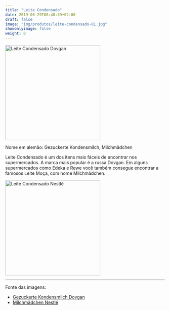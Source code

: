 ```yaml
---
title: "Leite Condensado"
date: 2019-06-29T08:48:39+02:00
draft: false
image: "img/produtos/leite-condensado-01.jpg"
showonlyimage: false
weight: 0
---
```


<!--more-->

<img src="../../img/produtos/leite-condensado-01.jpg" alt="Leite Condensado Dovgan" width="300"/>

Nome em alemão: Gezuckerte Kondensmilch, Milchmädchen

Leite Condensado é um dos itens mais fáceis de encontrar nos supermercados. A marca mais popular é
a russa Dovgan. Em alguns supermercados como Edeka e Rewe você também consegue encontrar a famosos
Leite Moça, com nome Milchmädchen.

<img src="../../img/produtos/leite-condensado-02.jpg" alt="Leite Condensado Nestlé" width="300"/>

---
Fonte das imagens:

- [Gezuckerte Kondensmilch Dovgan](https://continent.shop/19-superlarge_default/condensed-milk-with-sugar-dougan.jpg)
- [Milchmädchen Nestlé](https://images-na.ssl-images-amazon.com/images/I/71fJNwy-3rL._SX342_.jpg)
